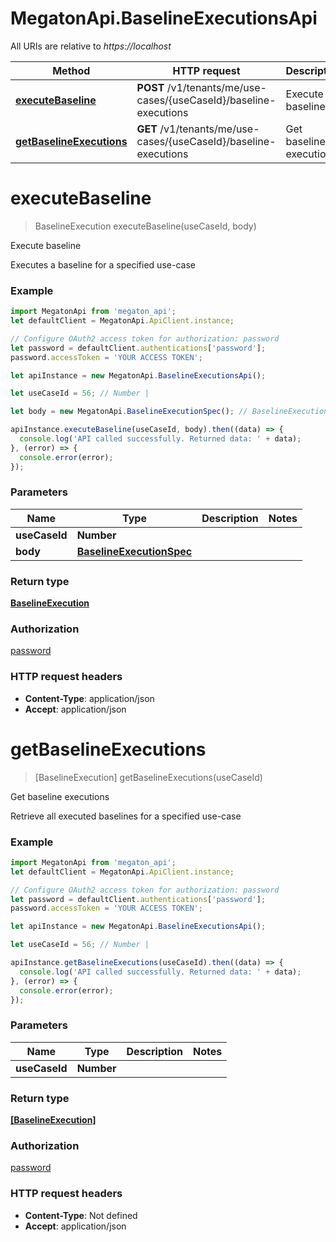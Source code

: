 # MegatonApi.BaselineExecutionsApi

All URIs are relative to *https://localhost*

Method | HTTP request | Description
------------- | ------------- | -------------
[**executeBaseline**](BaselineExecutionsApi.md#executeBaseline) | **POST** /v1/tenants/me/use-cases/{useCaseId}/baseline-executions | Execute baseline
[**getBaselineExecutions**](BaselineExecutionsApi.md#getBaselineExecutions) | **GET** /v1/tenants/me/use-cases/{useCaseId}/baseline-executions | Get baseline executions


<a name="executeBaseline"></a>
# **executeBaseline**
> BaselineExecution executeBaseline(useCaseId, body)

Execute baseline

Executes a baseline for a specified use-case

### Example
```javascript
import MegatonApi from 'megaton_api';
let defaultClient = MegatonApi.ApiClient.instance;

// Configure OAuth2 access token for authorization: password
let password = defaultClient.authentications['password'];
password.accessToken = 'YOUR ACCESS TOKEN';

let apiInstance = new MegatonApi.BaselineExecutionsApi();

let useCaseId = 56; // Number | 

let body = new MegatonApi.BaselineExecutionSpec(); // BaselineExecutionSpec | 

apiInstance.executeBaseline(useCaseId, body).then((data) => {
  console.log('API called successfully. Returned data: ' + data);
}, (error) => {
  console.error(error);
});

```

### Parameters

Name | Type | Description  | Notes
------------- | ------------- | ------------- | -------------
 **useCaseId** | **Number**|  | 
 **body** | [**BaselineExecutionSpec**](BaselineExecutionSpec.md)|  | 

### Return type

[**BaselineExecution**](BaselineExecution.md)

### Authorization

[password](../README.md#password)

### HTTP request headers

 - **Content-Type**: application/json
 - **Accept**: application/json

<a name="getBaselineExecutions"></a>
# **getBaselineExecutions**
> [BaselineExecution] getBaselineExecutions(useCaseId)

Get baseline executions

Retrieve all executed baselines for a specified use-case

### Example
```javascript
import MegatonApi from 'megaton_api';
let defaultClient = MegatonApi.ApiClient.instance;

// Configure OAuth2 access token for authorization: password
let password = defaultClient.authentications['password'];
password.accessToken = 'YOUR ACCESS TOKEN';

let apiInstance = new MegatonApi.BaselineExecutionsApi();

let useCaseId = 56; // Number | 

apiInstance.getBaselineExecutions(useCaseId).then((data) => {
  console.log('API called successfully. Returned data: ' + data);
}, (error) => {
  console.error(error);
});

```

### Parameters

Name | Type | Description  | Notes
------------- | ------------- | ------------- | -------------
 **useCaseId** | **Number**|  | 

### Return type

[**[BaselineExecution]**](BaselineExecution.md)

### Authorization

[password](../README.md#password)

### HTTP request headers

 - **Content-Type**: Not defined
 - **Accept**: application/json


